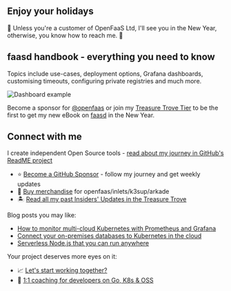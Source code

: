 ## Enjoy your holidays

🎅 Unless you're a customer of OpenFaaS Ltd, I'll see you in the New Year, otherwise, you know how to reach me. 🎅 

## faasd handbook - everything you need to know

Topics include use-cases, deployment options, Grafana dashboards, customising timeouts, configuring private registries and much more.

![Dashboard example](https://pbs.twimg.com/media/EqRGzAtXMAEG8QV?format=jpg&name=thumb)

Become a sponsor for [@openfaas](https://github.com/sponsors/alexellis) or join my [Treasure Trove Tier](https://faasd.exit.openfaas.pro/function/trove/login/?r=) to be the first to get my new eBook on [faasd](https://github.com/openfaas/faasd) in the New Year.

## Connect with me

I create independent Open Source tools - [read about my journey in GitHub's ReadME project](https://github.com/readme/alex-ellis)

* ⭐️ [Become a GitHub Sponsor](https://github.com/sponsors/alexellis) - follow my journey and get weekly updates
* 👕 [Buy merchandise](https://store.openfaas.com/collections) for openfaas/inlets/k3sup/arkade
* 🏝️ [Read all my past Insiders' Updates in the Treasure Trove](https://faasd.exit.openfaas.pro/function/trove/)

Blog posts you may like:

* [How to monitor multi-cloud Kubernetes with Prometheus and Grafana](https://inlets.dev/blog/2020/12/15/multi-cluster-monitoring.html)
* [Connect your on-premises databases to Kubernetes in the cloud](https://inlets.dev/blog/2020/11/06/hybrid-cloud-with-inlets.html)
* [Serverless Node.js that you can run anywhere](https://www.openfaas.com/blog/serverless-nodejs/)

Your project deserves more eyes on it:

* 📈 [Let's start working together?](https://www.alexellis.io/)
* 👔 [1:1 coaching for developers on Go, K8s & OSS](https://calendly.com/alexellis/1-1-discounted-coaching)
